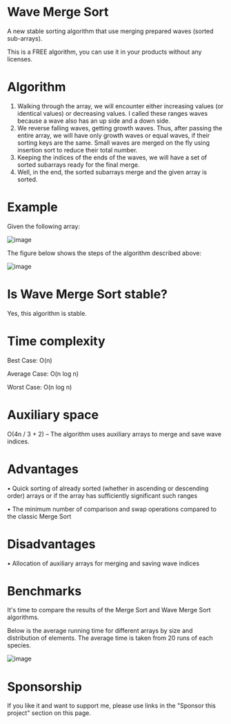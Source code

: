 # Wave Merge Sort
A new stable sorting algorithm that use merging prepared waves (sorted sub-arrays).

This is a FREE algorithm, you can use it in your products without any licenses.

# Algorithm

1. Walking through the array, we will encounter either increasing values (or identical values) or decreasing values. I called these ranges waves because a wave also has an up side and a down side.
2. We reverse falling waves, getting growth waves. Thus, after passing the entire array, we will have only growth waves or equal waves, if their sorting keys are the same. Small waves are merged on the fly using insertion sort to reduce their total number.
3. Keeping the indices of the ends of the waves, we will have a set of sorted subarrays ready for the final merge.
4. Well, in the end, the sorted subarrays merge and the given array is sorted.

# Example
Given the following array:

![image](https://user-images.githubusercontent.com/125959176/233116245-e2058671-9113-4db9-99cc-94f0fcfa6b36.png)

The figure below shows the steps of the algorithm described above:

![image](https://user-images.githubusercontent.com/125959176/233116541-33916648-a772-445d-996e-a6ef0becb49a.png)

# Is Wave Merge Sort stable?

Yes, this algorithm is stable.

# Time complexity

Best Case: O(n)

Average Case: O(n log n)

Worst Case: O(n log n)

# Auxiliary space

O(4n / 3 + 2) – The algorithm uses auxiliary arrays to merge and save wave indices.

# Advantages
• Quick sorting of already sorted (whether in ascending or descending order) arrays or if the array has sufficiently significant such ranges


• The minimum number of comparison and swap operations compared to the classic Merge Sort

# Disadvantages

• Allocation of auxiliary arrays for merging and saving wave indices

# Benchmarks

It's time to compare the results of the Merge Sort and Wave Merge Sort algorithms.

Below is the average running time for different arrays by size and distribution of elements. The average time is taken from 20 runs of each species.

![image](https://user-images.githubusercontent.com/125959176/233118043-13f7451b-a90f-425d-a3cd-b1db797dde26.png)

# Sponsorship

If you like it and want to support me, please use links in the "Sponsor this project" section on this page.
